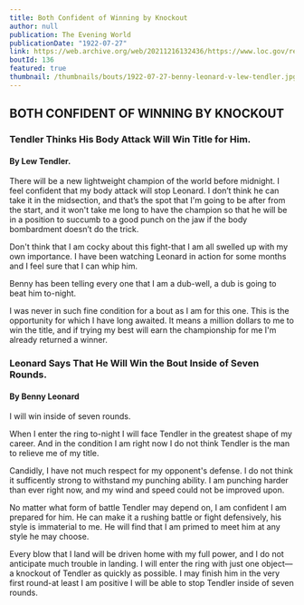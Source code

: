 ```yaml
---
title: Both Confident of Winning by Knockout
author: null
publication: The Evening World
publicationDate: "1922-07-27"
link: https://web.archive.org/web/20211216132436/https://www.loc.gov/resource/sn83030193/1922-07-27/ed-1/?sp=22
boutId: 136
featured: true
thumbnail: /thumbnails/bouts/1922-07-27-benny-leonard-v-lew-tendler.jpg
---
```


## BOTH CONFIDENT OF WINNING BY KNOCKOUT

### Tendler Thinks His Body Attack Will Win Title for Him.

#### By Lew Tendler.

There will be a new lightweight champion of the world before midnight. I feel confident that my body attack will stop Leonard. I don’t think he can take it in the midsection, and that’s the spot that I'm going to be after from the start, and it won't take me long to have the champion so that he will be in a position to succumb to a good punch on the jaw if the body bombardment doesn’t do the trick.

Don't think that I am cocky about this fight-that I am all swelled up with my own importance. I have been watching Leonard in action for some months and I feel sure that I can whip him.

Benny has been telling every one that I am a dub-well, a dub is going to beat him to-night.

I was never in such fine condition for a bout as I am for this one. This is the opportunity for which I have long awaited. It means a million dollars to me to win the title, and if trying my best will earn the championship for me I'm already returned a winner.

### Leonard Says That He Will Win the Bout Inside of Seven Rounds.

#### By Benny Leonard

I will win inside of seven rounds.

When I enter the ring to-night I will face Tendler in the greatest shape of my career. And in the condition I am right now I do not think Tendler is the man to relieve me of my title.

Candidly, I have not much respect for my opponent's defense. I do not think it sufficently strong to withstand my punching ability. I am punching harder than ever right now, and my wind and speed could not be improved upon.

No matter what form of battle Tendler may depend on, I am confident I am prepared for him. He can make it a rushing battle or fight defensively, his style is immaterial to me. He will find that I am primed to meet him at any style he may choose.

Every blow that I land will be driven home with my full power, and I do not anticipate much trouble in landing. I will enter the ring with just one object—a knockout of Tendler as quickly as possible. I may finish him in the very first round-at least I am positive I will be able to stop Tendler inside of seven rounds.
